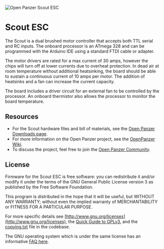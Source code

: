 ![Open Panzer Scout ESC](http://www.openpanzer.org/images/github/scout_git_r9.jpg)
# Scout ESC

The Scout is a dual brushed motor controller that accepts both TTL serial and RC inputs. The onboard processor is an ATmega 328 and can be programmed with the Arduino IDE using a standard FTDI cable or adapter. 

The motor drivers are rated for a max current of 30 amps, however the chips will turn off at lower currents due to overheat protection. In dead air at room temperature without additional heatsinking, the board should be able to sustain a continuous current of 10 amps per motor. The addition of heatsinks and a fan can increase the current capacity.

The board includes a driver circuit for an external fan to be controlled by the processor. An onboard thermistor also allows the processor to monitor the board temperature. 

## Resources
  * For the Scout hardware files and bill of materials, see the [Open Panzer Downloads page](http://openpanzer.org/downloads).
  * For more information on the Open Panzer project, see the [OpenPanzer Wiki](http://www.openpanzer.org/wiki).
  * To discuss the project, feel free to join the [Open Panzer Community](http://openpanzer.org/forum/index.php?action=forum).

## License
Firmware for the Scout ESC is free software: you can redistribute it and/or modify it under the terms of the GNU General Public License version 3 as published by the Free Software Foundation.

This program is distributed in the hope that it will be useful, but WITHOUT ANY WARRANTY; without even the implied warranty of MERCHANTABILITY or FITNESS FOR A PARTICULAR PURPOSE. 

For more specific details see [http://www.gnu.org/licenses](http://www.gnu.org/licenses), the [Quick Guide to GPLv3.](http://www.gnu.org/licenses/quick-guide-gplv3.html) and the [copying.txt](https://github.com/OpenPanzerProject/Scout-ESC/blob/master/COPYING.txt) file in the codebase.

The GNU operating system which is under the same license has an informative [FAQ here](http://www.gnu.org/licenses/gpl-faq.html).

